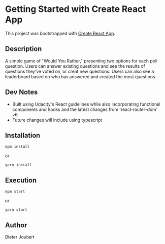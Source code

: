 # Getting Started with Create React App

This project was bootstrapped with [Create React App](https://github.com/facebook/create-react-app).

## Description

A simple game of "Would You Rather," presenting two options for each poll question. 
Users can answer existing questions and see the results of questions they've voted on, or creat new questions. 
Users can also see a leaderboard based on who has answered and created the most questions.

## Dev Notes

* Built using Udacity's React guidelines while also incorporating functional components and hooks and the latest changes from 'react-router-dom' v6
* Future changes will include using typescript

## Installation

```
npm install
```
or 
```
yarn install
```

## Execution

```
npm start
```
or 
```
yarn start
```

## Author

Dieter Joubert